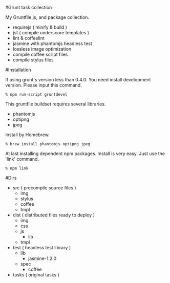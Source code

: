 #Grunt task collection

My Gruntfile.js, and package collection.

+  requirejs ( minify & build )
+  jst ( compile underscore templates )
+  lint & coffeelint
+  jasmine with phantomjs headless test
+  lossless image optimization
+  compile coffee script files
+  compile stylus files

#Installation

If using grunt's version less than 0.4.0. You need install development version. Please input this command.

    % npm run-script gruntdevel

This gruntfile buildset requires several libraries.

+  phantomjs
+  optipng
+  jpeg

Install by Homebrew.

    % brew install phantomjs optipng jpeg

At last installing dependent npm packages. Install is very easy. Just use the 'link' command.

    % npm link

#Dirs

+ src ( precompile source files )
    + img
    + stylus
    + coffee
    + tmpl
+ dist ( distributed files ready to deploy )
    + img
    + css
    + js
        + lib
    + tmpl
+ test ( headless test library )
    + lib
        + jasmine-1.2.0
    + spec
        + coffee
+ tasks ( original tasks )



